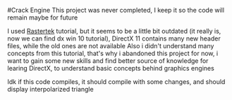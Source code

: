 #Crack Engine
This project was never completed, I keep it so the code will remain maybe for future  

I used [Rastertek](https://www.rastertek.com/tutdx11.html) tutorial, but it seems to be a little bit outdated (it really is, now we can find dx win 10 tutorial), DirectX 11 contains many new header files, while the old ones are not available
Also i didn't understand many concepts from this tutorial, that's why i abandoned this project for now, i want to gain some new skills and find better source of knowledge
for learing DirectX, to understand basic concepts behind graphics engines

Idk if this code compiles, it should compile with some changes, and should display interpolarized triangle
